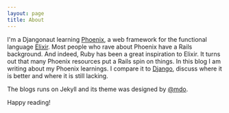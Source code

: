 ```yaml
---
layout: page
title: About
---
```


I'm a Djangonaut learning [Phoenix](http://www.phoenixframework.org/), a web framework for the functional language [Elixir](http://elixir-lang.org/). Most people who rave about Phoenix have a Rails background. And indeed, Ruby has been a great inspiration to Elixir. It turns out that many Phoenix resources put a Rails spin on things. In this blog I am writing about my Phoenix learnings. I compare it to [Django](https://www.djangoproject.com/), discuss where it is better and where it is still lacking.

The blogs runs on Jekyll and its theme was designed by
 [@mdo](https://twitter.com/mdo).

 Happy reading!
